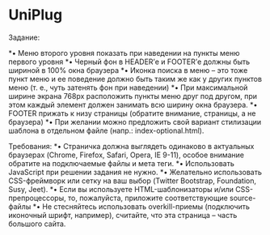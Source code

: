 # UniPlug
Задание:

*•	Меню второго уровня показать при наведении на пункты меню первого уровня
*•	Черный фон в HEADER’е и FOOTER’е должны быть шириной в 100% окна браузера
*•	Иконка поиска в меню – это тоже пункт меню и ее поведение должно быть таким же как у других пунктов меню (т. е., чуть затенять фон при наведении)
*•	При максимальной ширине экрана 768px расположить пункты меню друг под другом, при этом каждый элемент должен занимать всю ширину окна браузера.
*•	FOOTER прижать к низу страницы (обратите внимание, страницы, а не браузера)
*•	При желании можно предложить свой вариант стилизации шаблона в отдельном файле (напр.: index-optional.html).

Требования:
*•	Страничка должна выглядеть одинаково в актуальных браузерах (Chrome, Firefox, Safari, Opera, IE 9-11), особое внимание обратите на подключаемые файлы и мета теги.
*•	Использовать JavaScript при решении задания не нужно.
*•	Желательно использовать CSS-фреймворк или сетку на ваш выбор (Twitter Bootstrap, Foundation, Susy, Jeet).
*•	Если вы используете HTML-шаблонизаторы и/или CSS-препроцессоры, то, пожалуйста, приложите соответствующие source-файлы
*•	Не стесняйтесь использовать overkill-приемы (подключить иконочный шрифт, например), считайте, что эта страница – часть большого сайта.
